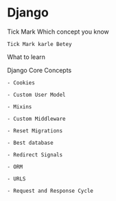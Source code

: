 # Django

Tick Mark Which concept you know

```text
Tick Mark karle Betey
```
What to learn

Django Core Concepts

    - Cookies

    - Custom User Model

    - Mixins

    - Custom Middleware

    - Reset Migrations

    - Best database

    - Redirect Signals

    - ORM

    - URLS

    - Request and Response Cycle
